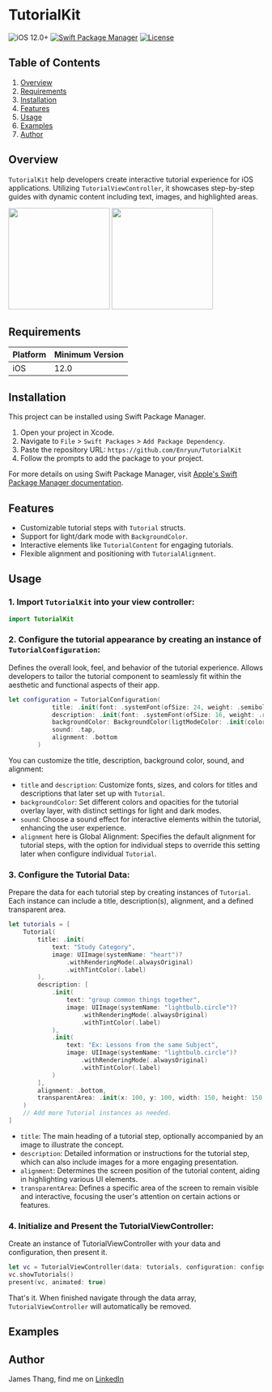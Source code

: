 # TutorialKit

![iOS 12.0+](https://img.shields.io/badge/iOS-12.0%2B-blue.svg)
[![Swift Package Manager](https://img.shields.io/badge/Swift%20Package%20Manager-compatible-brightgreen.svg)](https://github.com/apple/swift-package-manager)
[![License](https://img.shields.io/badge/license-MIT-blue.svg?style=flat)](http://mit-license.org)

## Table of Contents
1. [Overview](#overview)
2. [Requirements](#requirements)
3. [Installation](#installation)
4. [Features](#features)
5. [Usage](#usage)
6. [Examples](#examples)
7. [Author](#author)

## Overview

`TutorialKit` help developers create interactive tutorial experience for iOS applications. Utilizing `TutorialViewController`, it showcases step-by-step guides with dynamic content including text, images, and highlighted areas.

<img src="https://github.com/Enryun/TutorialKit/assets/45484154/7ddce1ee-6783-4a55-9197-26e1abbce29a" width="200">
<img src="https://github.com/Enryun/TutorialKit/assets/45484154/a53fd5a3-1a92-4a42-b5e1-4645345e92aa" width="200">

## Requirements

| Platform | Minimum Version |
|----------|-----------------|
| iOS      | 12.0            |

 ## Installation
This project can be installed using Swift Package Manager.

1. Open your project in Xcode.
2. Navigate to `File` > `Swift Packages` > `Add Package Dependency`.
3. Paste the repository URL: `https://github.com/Enryun/TutorialKit`
4. Follow the prompts to add the package to your project.

For more details on using Swift Package Manager, visit [Apple's Swift Package Manager documentation](https://swift.org/package-manager/).

## Features
- Customizable tutorial steps with `Tutorial` structs.
- Support for light/dark mode with `BackgroundColor`.
- Interactive elements like `TutorialContent` for engaging tutorials.
- Flexible alignment and positioning with `TutorialAlignment`.

## Usage

### 1. Import `TutorialKit` into your view controller:

```swift
import TutorialKit
```

### 2. Configure the tutorial appearance by creating an instance of `TutorialConfiguration`:

Defines the overall look, feel, and behavior of the tutorial experience. Allows developers to tailor the tutorial component to seamlessly fit within the aesthetic and functional aspects of their app.

```swift
let configuration = TutorialConfiguration(
            title: .init(font: .systemFont(ofSize: 24, weight: .semibold), textColor: .label),
            description: .init(font: .systemFont(ofSize: 16, weight: .regular), textColor: .label),
            backgroundColor: BackgroundColor(ligtModeColor: .init(color: .systemYellow, opacity: 0.7), darkModeColor: .init(color: .systemGreen, opacity: 0.3)),
            sound: .tap,
            alignment: .bottom
        )
```

You can customize the title, description, background color, sound, and alignment:
- `title` and `description`: Customize fonts, sizes, and colors for titles and descriptions that later set up with `Tutorial`.
- `backgroundColor`: Set different colors and opacities for the tutorial overlay layer, with distinct settings for light and dark modes.
- `sound`: Choose a sound effect for interactive elements within the tutorial, enhancing the user experience.
- `alignment` here is Global Alignment: Specifies the default alignment for tutorial steps, with the option for individual steps to override this setting later when configure individual `Tutorial`.

### 3. Configure the Tutorial Data:

Prepare the data for each tutorial step by creating instances of `Tutorial`. Each instance can include a title, description(s), alignment, and a defined transparent area.

```swift
let tutorials = [
    Tutorial(
        title: .init(
            text: "Study Category",
            image: UIImage(systemName: "heart")?
                .withRenderingMode(.alwaysOriginal)
                .withTintColor(.label)
        ),
        description: [
            .init(
                text: "group common things together",
                image: UIImage(systemName: "lightbulb.circle")?
                    .withRenderingMode(.alwaysOriginal)
                    .withTintColor(.label)
            ),
            .init(
                text: "Ex: Lessons from the same Subject",
                image: UIImage(systemName: "lightbulb.circle")?
                    .withRenderingMode(.alwaysOriginal)
                    .withTintColor(.label)
            )
        ],
        alignment: .bottom,
        transparentArea: .init(x: 100, y: 100, width: 150, height: 150, cornerRadius: 0)
    )
    // Add more Tutorial instances as needed.
]
```

- `title`: The main heading of a tutorial step, optionally accompanied by an image to illustrate the concept.
- `description`: Detailed information or instructions for the tutorial step, which can also include images for a more engaging presentation.
- `alignment`: Determines the screen position of the tutorial content, aiding in highlighting various UI elements.
- `transparentArea`: Defines a specific area of the screen to remain visible and interactive, focusing the user's attention on certain actions or features.

### 4.  Initialize and Present the TutorialViewController:

Create an instance of TutorialViewController with your data and configuration, then present it.

```swift
let vc = TutorialViewController(data: tutorials, configuration: configuration)
vc.showTutorials()
present(vc, animated: true)
```

That's it. When finished navigate through the data array, `TutorialViewController` will automatically be removed.

## Examples

## Author
James Thang, find me on [LinkedIn](https://www.linkedin.com/in/jamesthang/)

